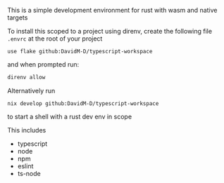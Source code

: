 This is a simple development environment for rust with wasm and native targets

To install this scoped to a project using direnv, create the following file `.envrc` at the root of your project

```
use flake github:DavidM-D/typescript-workspace
```
and when prompted run:
```bash
direnv allow
```

Alternatively run
```
nix develop github:DavidM-D/typescript-workspace
```

to start a shell with a rust dev env in scope

This includes
- typescript
- node
- npm
- eslint
- ts-node
